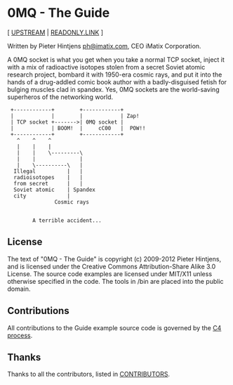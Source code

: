 # 0MQ - The Guide

[ [UPSTREAM](https://github.com/booksbyus/zguide)
| [READONLY.LINK](https://readonly.link/books/https://books.xieyuheng.com/zguide/book.json) ]

Written by Pieter Hintjens <ph@imatix.com>, CEO iMatix Corporation.

A 0MQ socket is what you get when you take a normal TCP socket, inject it with a mix of radioactive isotopes stolen from a secret Soviet atomic research project, bombard it with 1950-era cosmic rays, and put it into the hands of a drug-addled comic book author with a badly-disguised fetish for bulging muscles clad in spandex.  Yes, 0MQ sockets are the world-saving superheros of the networking world.

```plaintext
 +------------+        +------------+
 |            |        |            | Zap!
 | TCP socket +------->| 0MQ socket |
 |            | BOOM!  |     cC00   |  POW!!
 +------------+        +------------+
   ^    ^    ^
   |    |    |
   |    |    \---------\
   |    |              |
   |    \----------\   |
  Illegal          |   |
  radioisotopes    |   |
  from secret      |   |
  Soviet atomic    | Spandex
  city             |
               Cosmic rays


        A terrible accident...
```

## License

The text of "0MQ - The Guide" is copyright (c) 2009-2012 Pieter Hintjens, and is licensed under the Creative Commons Attribution-Share Alike 3.0 License. The source code examples are licensed under MIT/X11 unless otherwise specified in the code. The tools in /bin are placed into the public domain.

## Contributions

All contributions to the Guide example source code is governed by the [C4 process](http://rfc.zeromq.org/spec:16).

## Thanks

Thanks to all the contributors, listed in [CONTRIBUTORS](CONTRIBUTORS).
